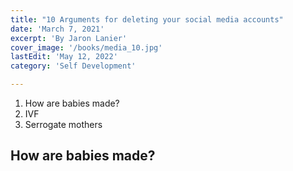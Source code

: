 ```yaml
---
title: "10 Arguments for deleting your social media accounts"
date: 'March 7, 2021'
excerpt: 'By Jaron Lanier'
cover_image: '/books/media_10.jpg'
lastEdit: 'May 12, 2022'
category: 'Self Development'

---
```

1. How are babies made?
2. IVF
3. Serrogate mothers

## How are babies made? 